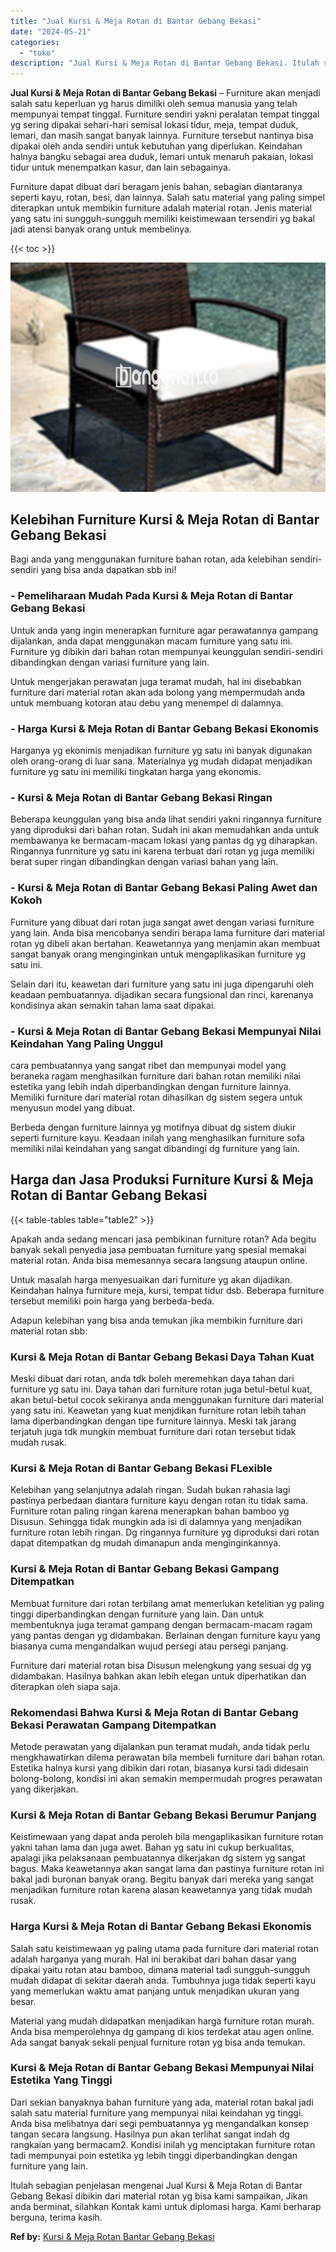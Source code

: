 ```yaml
---
title: "Jual Kursi & Meja Rotan di Bantar Gebang Bekasi"
date: "2024-05-21"
categories: 
  - "toko"
description: "Jual Kursi & Meja Rotan di Bantar Gebang Bekasi. Itulah sebagian penjelasan mengenai Jual Kursi & Meja Rotan di Bantar Gebang Bekasi dibikin dari material ro..."
---
```


**Jual Kursi & Meja Rotan di Bantar Gebang Bekasi** – Furniture akan menjadi salah satu keperluan yg harus dimiliki oleh semua manusia yang telah mempunyai tempat tinggal. Furniture sendiri yakni peralatan tempat tinggal yg sering dipakai sehari-hari semisal lokasi tidur, meja, tempat duduk, lemari, dan masih sangat banyak lainnya. Furniture tersebut nantinya bisa dipakai oleh anda sendiri untuk kebutuhan yang diperlukan. Keindahan halnya bangku sebagai area duduk, lemari untuk menaruh pakaian, lokasi tidur untuk menempatkan kasur, dan lain sebagainya.

Furniture dapat dibuat dari beragam jenis bahan, sebagian diantaranya seperti kayu, rotan, besi, dan lainnya. Salah satu material yang paling simpel diterapkan untuk membikin furniture adalah material rotan. Jenis material yang satu ini sungguh-sungguh memiliki keistimewaan tersendiri yg bakal jadi atensi banyak orang untuk membelinya.

{{< toc >}}

![Jual Kursi & Meja Rotan di Bantar Gebang Bekasi](/images/kursi-meja-rotan-murah03.png)

## Kelebihan Furniture Kursi & Meja Rotan di Bantar Gebang Bekasi

Bagi anda yang menggunakan furniture bahan rotan, ada kelebihan sendiri-sendiri yang bisa anda dapatkan sbb ini!

### \- Pemeliharaan Mudah Pada Kursi & Meja Rotan di Bantar Gebang Bekasi

Untuk anda yang ingin menerapkan furniture agar perawatannya gampang dijalankan, anda dapat menggunakan macam furniture yang satu ini. Furniture yg dibikin dari bahan rotan mempunyai keunggulan sendiri-sendiri dibandingkan dengan variasi furniture yang lain.

Untuk mengerjakan perawatan juga teramat mudah, hal ini disebabkan furniture dari material rotan akan ada bolong yang mempermudah anda untuk membuang kotoran atau debu yang menempel di dalamnya.

### \- Harga Kursi & Meja Rotan di Bantar Gebang Bekasi Ekonomis

Harganya yg ekonimis menjadikan furniture yg satu ini banyak digunakan oleh orang-orang di luar sana. Materialnya yg mudah didapat menjadikan furniture yg satu ini memiliki tingkatan harga yang ekonomis.

### \- Kursi & Meja Rotan di Bantar Gebang Bekasi Ringan

Beberapa keunggulan yang bisa anda lihat sendiri yakni ringannya furniture yang diproduksi dari bahan rotan. Sudah ini akan memudahkan anda untuk membawanya ke bermacam-macam lokasi yang pantas dg yg diharapkan. Ringannya funrniture yg satu ini karena terbuat dari rotan yg juga memiliki berat super ringan dibandingkan dengan variasi bahan yang lain.

### \- Kursi & Meja Rotan di Bantar Gebang Bekasi Paling Awet dan Kokoh

Furniture yang dibuat dari rotan juga sangat awet dengan variasi furniture yang lain. Anda bisa mencobanya sendiri berapa lama furniture dari material rotan yg dibeli akan bertahan. Keawetannya yang menjamin akan membuat sangat banyak orang menginginkan untuk mengaplikasikan furniture yg satu ini.

Selain dari itu, keawetan dari furniture yang satu ini juga dipengaruhi oleh keadaan pembuatannya. dijadikan secara fungsional dan rinci, karenanya kondisinya akan semakin tahan lama saat dipakai.

### \- Kursi & Meja Rotan di Bantar Gebang Bekasi Mempunyai Nilai Keindahan Yang Paling Unggul

cara pembuatannya yang sangat ribet dan mempunyai model yang beraneka ragam menghasilkan furniture dari bahan rotan memiliki nilai estetika yang lebih indah diperbandingkan dengan furniture lainnya. Memiliki furniture dari material rotan dihasilkan dg sistem segera untuk menyusun model yang dibuat.

Berbeda dengan furniture lainnya yg motifnya dibuat dg sistem diukir seperti furniture kayu. Keadaan inilah yang menghasilkan furniture sofa memiliki nilai keindahan yang sangat dibandingi dg furniture yang lain.

## Harga dan Jasa Produksi Furniture Kursi & Meja Rotan di Bantar Gebang Bekasi

{{< table-tables table="table2" >}}

Apakah anda sedang mencari jasa pembikinan furniture rotan? Ada begitu banyak sekali penyedia jasa pembuatan furniture yang spesial memakai material rotan. Anda bisa memesannya secara langsung ataupun online.

Untuk masalah harga menyesuaikan dari furniture yg akan dijadikan. Keindahan halnya furniture meja, kursi, tempat tidur dsb. Beberapa furniture tersebut memiliki poin harga yang berbeda-beda.

Adapun kelebihan yang bisa anda temukan jika membikin furniture dari material rotan sbb:

### Kursi & Meja Rotan di Bantar Gebang Bekasi Daya Tahan Kuat

Meski dibuat dari rotan, anda tdk boleh meremehkan daya tahan dari furniture yg satu ini. Daya tahan dari furniture rotan juga betul-betul kuat, akan betul-betul cocok sekiranya anda menggunakan furniture dari material yang satu ini. Keawetan yang kuat menjdikan furniture rotan lebih tahan lama diperbandingkan dengan tipe furniture lainnya. Meski tak jarang terjatuh juga tdk mungkin membuat furniture dari rotan tersebut tidak mudah rusak.

### Kursi & Meja Rotan di Bantar Gebang Bekasi FLexible

Kelebihan yang selanjutnya adalah ringan. Sudah bukan rahasia lagi pastinya perbedaan diantara furniture kayu dengan rotan itu tidak sama. Furniture rotan paling ringan karena menerapkan bahan bamboo yg Disusun. Sehingga tidak mungkin ada isi di dalamnya yang menjadikan furniture rotan lebih ringan. Dg ringannya furniture yg diproduksi dari rotan dapat ditempatkan dg mudah dimanapun anda menginginkannya.

### Kursi & Meja Rotan di Bantar Gebang Bekasi Gampang Ditempatkan

Membuat furniture dari rotan terbilang amat memerlukan ketelitian yg paling tinggi diperbandingkan dengan furniture yang lain. Dan untuk membentuknya juga teramat gampang dengan bermacam-macam ragam yang pantas dengan yg didambakan. Berlainan dengan furniture kayu yang biasanya cuma mengandalkan wujud persegi atau persegi panjang.

Furniture dari material rotan bisa Disusun melengkung yang sesuai dg yg didambakan. Hasilnya bahkan akan lebih elegan untuk diperhatikan dan diterapkan oleh siapa saja.

### Rekomendasi Bahwa Kursi & Meja Rotan di Bantar Gebang Bekasi Perawatan Gampang Ditempatkan

Metode perawatan yang dijalankan pun teramat mudah, anda tidak perlu mengkhawatirkan dilema perawatan bila membeli furniture dari bahan rotan. Estetika halnya kursi yang dibikin dari rotan, biasanya kursi tadi didesain bolong-bolong, kondisi ini akan semakin mempermudah progres perawatan yang dikerjakan.

### Kursi & Meja Rotan di Bantar Gebang Bekasi Berumur Panjang

Keistimewaan yang dapat anda peroleh bila mengaplikasikan furniture rotan yakni tahan lama dan juga awet. Bahan yg satu ini cukup berkualitas, apalagi jika pelaksanaan pembuatannya dikerjakan dg sistem yg sangat bagus. Maka keawetannya akan sangat lama dan pastinya furniture rotan ini bakal jadi buronan banyak orang. Begitu banyak dari mereka yang sangat menjadikan furniture rotan karena alasan keawetannya yang tidak mudah rusak.

### Harga Kursi & Meja Rotan di Bantar Gebang Bekasi Ekonomis

Salah satu keistimewaan yg paling utama pada furniture dari material rotan adalah harganya yang murah. Hal ini berakibat dari bahan dasar yang dipakai yaitu rotan atau bamboo, dimana material tadi sungguh-sungguh mudah didapat di sekitar daerah anda. Tumbuhnya juga tidak seperti kayu yang memerlukan waktu amat panjang untuk menjadikan ukuran yang besar.

Material yang mudah didapatkan menjadikan harga furniture rotan murah. Anda bisa memperolehnya dg gampang di kios terdekat atau agen online. Ada sangat banyak sekali penjual furniture rotan yg bisa anda temukan.

### Kursi & Meja Rotan di Bantar Gebang Bekasi Mempunyai Nilai Estetika Yang Tinggi

Dari sekian banyaknya bahan furniture yang ada, material rotan bakal jadi salah satu material furniture yang mempunyai nilai keindahan yg tinggi. Anda bisa melihatnya dari segi pembuatannya yg mengandalkan konsep tangan secara langsung. Hasilnya pun akan terlihat sangat indah dg rangkaian yang bermacam2. Kondisi inilah yg menciptakan furniture rotan tadi mempunyai poin estetika yg lebih tinggi diperbandingkan dengan furniture yang lain.

Itulah sebagian penjelasan mengenai Jual Kursi & Meja Rotan di Bantar Gebang Bekasi dibikin dari material rotan yg bisa kami sampaikan, Jikan anda berminat, silahkan Kontak kami untuk diplomasi harga. Kami berharap berguna, terima kasih.

**Ref by:** [Kursi & Meja Rotan Bantar Gebang Bekasi](https://id.wikipedia.org/wiki/Kursi)
